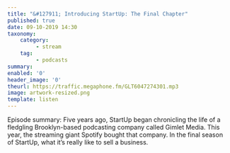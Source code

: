 ```yaml
---
title: "&#127911; Introducing StartUp: The Final Chapter"
published: true
date: 09-10-2019 14:30
taxonomy:
    category:
         - stream
    tag:
         - podcasts
summary:
enabled: '0'
header_image: '0'
theurl: https://traffic.megaphone.fm/GLT6047274301.mp3
image: artwork-resized.png
template: listen
---
```

 
Episode summary: Five years ago, StartUp began chronicling the life of a fledgling Brooklyn-based podcasting company called Gimlet Media. This year, the streaming giant Spotify bought that company. In the final season of StartUp, what it’s really like to sell a business.
